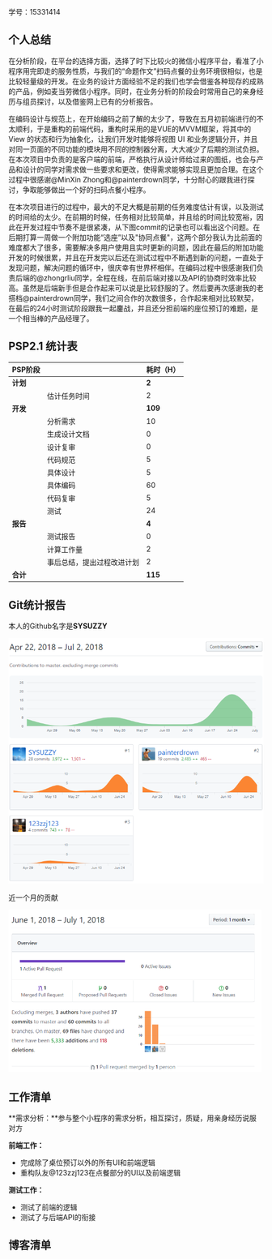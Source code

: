 学号：15331414

## 个人总结

​	在分析阶段，在平台的选择方面，选择了时下比较火的微信小程序平台，看准了小程序用完即走的服务性质，与我们的“命题作文”扫码点餐的业务环境很相似，也是比较轻量级的开发。在业务的设计方面经验不足的我们也学会借鉴各种现存的成熟的产品，例如麦当劳微信小程序。同时，在业务分析的阶段会时常用自己的亲身经历与组员探讨，以及借鉴网上已有的分析报告。

​	在编码设计与规范上，在开始编码之前了解的太少了，导致在五月初前端进行的不太顺利，于是重构的前端代码，重构时采用的是VUE的MVVM框架，将其中的View 的状态和行为抽象化，让我们开发时能够将视图 UI 和业务逻辑分开，并且对同一页面的不同功能的模块用不同的控制器分离，大大减少了后期的测试负担。在本次项目中负责的是客户端的前端，严格执行从设计师给过来的图纸，也会与产品和设计的同学对需求做一些要求和更改，使得需求能够实现且更加合理。在这个过程中很感谢@MinXin Zhong和@painterdrown同学，十分耐心的跟我进行探讨，争取能够做出一个好的扫码点餐小程序。

​	在本次项目进行的过程中，最大的不足大概是前期的任务难度估计有误，以及测试的时间给的太少。在前期的时候，任务相对比较简单，并且给的时间比较宽裕，因此在开发过程中节奏不是很紧凑，从下图commit的记录也可以看出这个问题。在后期打算一周做一个附加功能“选座”以及"协同点餐"，这两个部分我认为比前面的难度都大了很多，需要解决多用户使用且实时更新的问题，因此在最后的附加功能开发的时候很累，并且在开发完以后还在测试过程中不断遇到新的问题，一直处于发现问题，解决问题的循环中，很庆幸有世界杯相伴。在编码过程中很感谢我们负责后端的@zhongrliu同学，全程在线，在前后端对接以及API的协商时效率比较高。虽然是后端新手但是合作起来可以说是比较舒服的了。然后要再次感谢我的老搭档@painterdrown同学，我们之间合作的次数很多，合作起来相对比较默契，在最后的24小时测试阶段跟我一起鏖战，并且还分担前端的座位预订的难题，是一个相当棒的产品经理了。

## PSP2.1 统计表

| PSP阶段  |                            | 耗时（H） |
| -------- | -------------------------- | --------- |
| **计划** |                            | **2**     |
|          | 估计任务时间               | 2         |
| **开发** |                            | **109**   |
|          | 分析需求                   | 10        |
|          | 生成设计文档               | 0         |
|          | 设计复审                   | 0         |
|          | 代码规范                   | 5         |
|          | 具体设计                   | 5         |
|          | 具体编码                   | 60        |
|          | 代码复审                   | 5         |
|          | 测试                       | 24        |
| **报告** |                            | **4**     |
|          | 测试报告                   | 0         |
|          | 计算工作量                 | 2         |
|          | 事后总结，提出过程改进计划 | 2         |
| **合计** |                            | **115**   |

## Git统计报告

本人的Github名字是**SYSUZZY**

<img src="ZZY/git%20commit.png">

近一个月的贡献

<img src="ZZY/git%20commit%202.png" width="500">

## 工作清单

**需求分析：**参与整个小程序的需求分析，相互探讨，质疑，用亲身经历说服对方

**前端工作：**

- 完成除了桌位预订以外的所有UI和前端逻辑
- 重构队友@123zzj123在点餐部分的UI以及前端逻辑

**测试工作：**

- 测试了前端的逻辑
- 测试了与后端API的衔接

## 博客清单